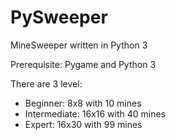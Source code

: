 # PySweeper
MineSweeper written in Python 3

Prerequisite: Pygame and Python 3

There are 3 level:
 - Beginner: 8x8 with 10 mines
 - Intermediate: 16x16 with 40 mines
 - Expert: 16x30 with 99 mines
